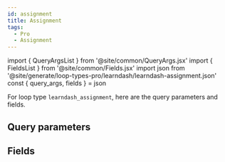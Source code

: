 ```yaml
---
id: assignment
title: Assignment
tags:
  - Pro
  - Assignment
---
```

import { QueryArgsList } from '@site/common/QueryArgs.jsx'
import { FieldsList } from '@site/common/Fields.jsx'
import json from '@site/generate/loop-types-pro/learndash/learndash-assignment.json'
const { query_args, fields } = json

For loop type `learndash_assignment`, here are the query parameters and fields.

## Query parameters

<QueryArgsList args={query_args} />

## Fields

<FieldsList fields={fields} />
